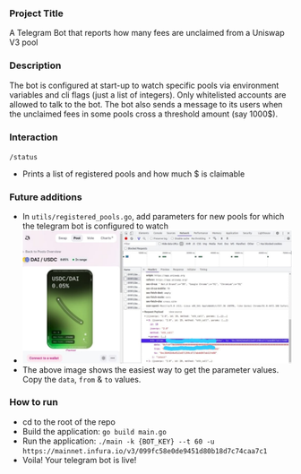 ### Project Title
A Telegram Bot that reports how many fees are unclaimed from a Uniswap V3 pool

### Description
The bot is configured at start-up to watch specific pools via environment variables and cli flags (just a list of integers). Only whitelisted accounts are allowed to talk to the bot.
The bot also sends a message to its users when the unclaimed fees in some pools cross a threshold amount (say 1000$).

### Interaction
`/status`
- Prints a list of registered pools and how much $ is claimable

### Future additions
- In `utils/registered_pools.go`, add parameters for new pools for which the telegram bot is configured to watch
- <img src="usdc-dai-1.jpeg">
- The above image shows the easiest way to get the parameter values. Copy the `data`, `from` & `to` values.

### How to run
- cd to the root of the repo
- Build the application: `go build main.go`
- Run the application: `./main -k {BOT_KEY} --t 60 -u https://mainnet.infura.io/v3/099fc58e0de9451d80b18d7c74caa7c1`
- Voila! Your telegram bot is live!
